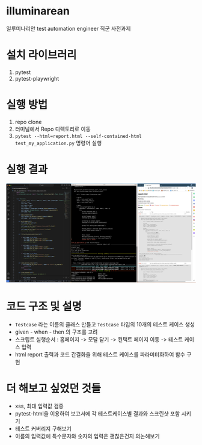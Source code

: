 # illuminarean
일루미나리안 test automation engineer 직군 사전과제

# 설치 라이브러리
1. pytest
2. pytest-playwright

# 실행 방법
1. repo clone 
2. 터미널에서 Repo 디렉토리로 이동 
3. `pytest --html=report.html --self-contained-html test_my_application.py` 명령어 실행

# 실행 결과
![실행 결과 이미지](test_result.png)

# 코드 구조 및 설명
- `Testcase` 라는 이름의 클래스 만들고 `Testcase` 타입의 10개의 테스트 케이스 생성
- given - when - then 의 구조를 고려
- 스크립트 실행순서 : 홈페이지 -> 모달 닫기 -> 컨택트 페이지 이동 -> 테스트 케이스 입력
- html report 출력과 코드 간결화을 위해 테스트 케이스를 파라미터화하여 함수 구현 

# 더 해보고 싶었던 것들

 - xss, 최대 입력값 검증
 - pytest-html을 이용하여 보고서에 각 테스트케이스별 결과와 스크린샷 포함 시키기
 - 테스트 커버리지 구해보기
 - 이름의 입력값에 특수문자와 숫자의 입력은 괜찮은건지 의논해보기


